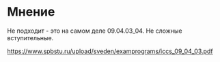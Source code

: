 #                  Мнение

Не подходит - это на самом деле 09.04.03_04.
Не сложные вступительные.

https://www.spbstu.ru/upload/sveden/examprograms/iccs_09_04_03.pdf